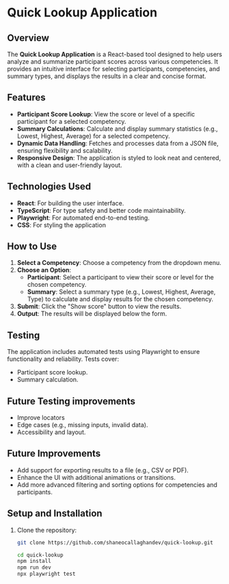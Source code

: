 # Quick Lookup Application

## Overview
The **Quick Lookup Application** is a React-based tool designed to help users analyze and summarize participant scores across various competencies. It provides an intuitive interface for selecting participants, competencies, and summary types, and displays the results in a clear and concise format.

## Features
- **Participant Score Lookup**: View the score or level of a specific participant for a selected competency.
- **Summary Calculations**: Calculate and display summary statistics (e.g., Lowest, Highest, Average) for a selected competency.
- **Dynamic Data Handling**: Fetches and processes data from a JSON file, ensuring flexibility and scalability.
- **Responsive Design**: The application is styled to look neat and centered, with a clean and user-friendly layout.

## Technologies Used
- **React**: For building the user interface.
- **TypeScript**: For type safety and better code maintainability.
- **Playwright**: For automated end-to-end testing.
- **CSS**: For styling the application

## How to Use
1. **Select a Competency**: Choose a competency from the dropdown menu.
2. **Choose an Option**:
   - **Participant**: Select a participant to view their score or level for the chosen competency.
   - **Summary**: Select a summary type (e.g., Lowest, Highest, Average, Type) to calculate and display results for the chosen competency.
3. **Submit**: Click the "Show score" button to view the results.
4. **Output**: The results will be displayed below the form.

## Testing
The application includes automated tests using Playwright to ensure functionality and reliability. Tests cover:
- Participant score lookup.
- Summary calculation.

## Future Testing improvements
- Improve locators
- Edge cases (e.g., missing inputs, invalid data).
- Accessibility and layout.

## Future Improvements
- Add support for exporting results to a file (e.g., CSV or PDF).
- Enhance the UI with additional animations or transitions.
- Add more advanced filtering and sorting options for competencies and participants.

## Setup and Installation
1. Clone the repository:
   ```bash
   git clone https://github.com/shaneocallaghandev/quick-lookup.git

   cd quick-lookup
   npm install
   npm run dev
   npx playwright test